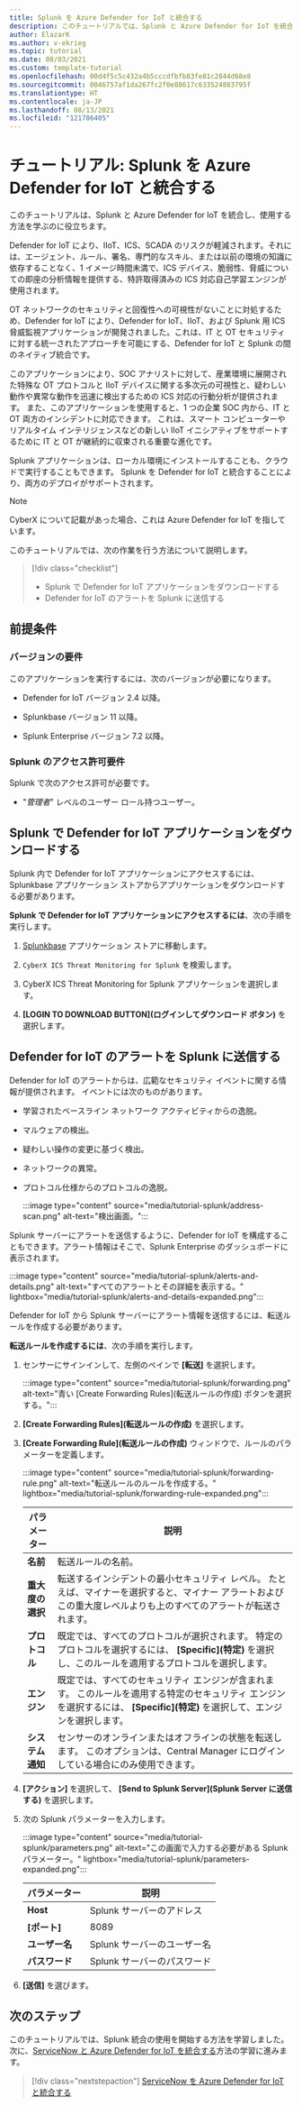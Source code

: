 ```yaml
---
title: Splunk を Azure Defender for IoT と統合する
description: このチュートリアルでは、Splunk と Azure Defender for IoT を統合する方法について説明します。
author: ElazarK
ms.author: v-ekrieg
ms.topic: tutorial
ms.date: 08/03/2021
ms.custom: template-tutorial
ms.openlocfilehash: 00d4f5c5c432a4b5cccdfbfb83fe81c2844d68e8
ms.sourcegitcommit: 0046757af1da267fc2f0e88617c633524883795f
ms.translationtype: HT
ms.contentlocale: ja-JP
ms.lasthandoff: 08/13/2021
ms.locfileid: "121786405"
---
```

# <a name="tutorial-integrate-splunk-with-azure-defender-for-iot"></a>チュートリアル: Splunk を Azure Defender for IoT と統合する

このチュートリアルは、Splunk と Azure Defender for IoT を統合し、使用する方法を学ぶのに役立ちます。

Defender for IoT により、IIoT、ICS、SCADA のリスクが軽減されます。それには、エージェント、ルール、署名、専門的なスキル、または以前の環境の知識に依存することなく、1 イメージ時間未満で、ICS デバイス、脆弱性、脅威についての即座の分析情報を提供する、特許取得済みの ICS 対応自己学習エンジンが使用されます。

OT ネットワークのセキュリティと回復性への可視性がないことに対処するため、Defender for IoT により、Defender for IoT、IIoT、および Splunk 用 ICS 脅威監視アプリケーションが開発されました。これは、IT と OT セキュリティに対する統一されたアプローチを可能にする、Defender for IoT と Splunk の間のネイティブ統合です。

このアプリケーションにより、SOC アナリストに対して、産業環境に展開された特殊な OT プロトコルと IIoT デバイスに関する多次元の可視性と、疑わしい動作や異常な動作を迅速に検出するための ICS 対応の行動分析が提供されます。 また、このアプリケーションを使用すると、1 つの企業 SOC 内から、IT と OT 両方のインシデントに対応できます。 これは、スマート コンピューターやリアルタイム インテリジェンスなどの新しい IIoT イニシアティブをサポートするために IT と OT が継続的に収束される重要な進化です。

Splunk アプリケーションは、ローカル環境にインストールすることも、クラウドで実行することもできます。 Splunk を Defender for IoT と統合することにより、両方のデプロイがサポートされます。

> [!Note]
> CyberX について記載があった場合、これは Azure Defender for IoT を指しています。

このチュートリアルでは、次の作業を行う方法について説明します。

> [!div class="checklist"]
> * Splunk で Defender for IoT アプリケーションをダウンロードする
> * Defender for IoT のアラートを Splunk に送信する

## <a name="prerequisites"></a>前提条件

### <a name="version-requirements"></a>バージョンの要件

このアプリケーションを実行するには、次のバージョンが必要になります。

- Defender for IoT バージョン 2.4 以降。

- Splunkbase バージョン 11 以降。

- Splunk Enterprise バージョン 7.2 以降。

### <a name="splunk-permission-requirements"></a>Splunk のアクセス許可要件

Splunk で次のアクセス許可が必要です。

- "*管理者*" レベルのユーザー ロール持つユーザー。

## <a name="download-the-defender-for-iot-application-in-splunk"></a>Splunk で Defender for IoT アプリケーションをダウンロードする

Splunk 内で Defender for IoT アプリケーションにアクセスするには、Splunkbase アプリケーション ストアからアプリケーションをダウンロードする必要があります。

**Splunk で Defender for IoT アプリケーションにアクセスするには**、次の手順を実行します。

1. [Splunkbase](https://splunkbase.splunk.com/) アプリケーション ストアに移動します。

1. `CyberX ICS Threat Monitoring for Splunk` を検索します。

1. CyberX ICS Threat Monitoring for Splunk アプリケーションを選択します。

1. **[LOGIN TO DOWNLOAD BUTTON]\(ログインしてダウンロード ボタン\)** を選択します。

## <a name="send-defender-for-iot-alerts-to-splunk"></a>Defender for IoT のアラートを Splunk に送信する

Defender for IoT のアラートからは、広範なセキュリティ イベントに関する情報が提供されます。 イベントには次のものがあります。

- 学習されたベースライン ネットワーク アクティビティからの逸脱。

- マルウェアの検出。

- 疑わしい操作の変更に基づく検出。

- ネットワークの異常。

- プロトコル仕様からのプロトコルの逸脱。

    :::image type="content" source="media/tutorial-splunk/address-scan.png" alt-text="検出画面。":::

Splunk サーバーにアラートを送信するように、Defender for IoT を構成することもできます。アラート情報はそこで、Splunk Enterprise のダッシュボードに表示されます。

:::image type="content" source="media/tutorial-splunk/alerts-and-details.png" alt-text="すべてのアラートとその詳細を表示する。" lightbox="media/tutorial-splunk/alerts-and-details-expanded.png":::

Defender for IoT から Splunk サーバーにアラート情報を送信するには、転送ルールを作成する必要があります。

**転送ルールを作成するには**、次の手順を実行します。

1. センサーにサインインして、左側のペインで **[転送]** を選択します。

    :::image type="content" source="media/tutorial-splunk/forwarding.png" alt-text="青い [Create Forwarding Rules]\(転送ルールの作成\) ボタンを選択する。":::

1. **[Create Forwarding Rules]\(転送ルールの作成\)** を選択します。

1. **[Create Forwarding Rule]\(転送ルールの作成\)** ウィンドウで、ルールのパラメーターを定義します。

    :::image type="content" source="media/tutorial-splunk/forwarding-rule.png" alt-text="転送ルールのルールを作成する。" lightbox="media/tutorial-splunk/forwarding-rule-expanded.png":::

    | パラメーター | 説明 |
    |--|--|
    | **名前** | 転送ルールの名前。 |
    | **重大度の選択** | 転送するインシデントの最小セキュリティ レベル。 たとえば、マイナーを選択すると、マイナー アラートおよびこの重大度レベルよりも上のすべてのアラートが転送されます。 |
    | **プロトコル** | 既定では、すべてのプロトコルが選択されます。 特定のプロトコルを選択するには、 **[Specific]\(特定\)** を選択し、このルールを適用するプロトコルを選択します。 |
    | **エンジン** | 既定では、すべてのセキュリティ エンジンが含まれます。 このルールを適用する特定のセキュリティ エンジンを選択するには、 **[Specific]\(特定\)** を選択して、エンジンを選択します。 |
    | **システム通知** | センサーのオンラインまたはオフラインの状態を転送します。 このオプションは、Central Manager にログインしている場合にのみ使用できます。 |

1. **[アクション]** を選択して、 **[Send to Splunk Server]\(Splunk Server に送信する\)** を選択します。

1. 次の Splunk パラメーターを入力します。

    :::image type="content" source="media/tutorial-splunk/parameters.png" alt-text="この画面で入力する必要がある Splunk パラメーター。" lightbox="media/tutorial-splunk/parameters-expanded.png":::

    | パラメーター | 説明 |
    |--|--|
    | **Host** | Splunk サーバーのアドレス |
    | **[ポート]** | 8089 |
    | **ユーザー名** | Splunk サーバーのユーザー名 |
    | **パスワード** | Splunk サーバーのパスワード |

1. **[送信]** を選びます。

## <a name="next-steps"></a>次のステップ

このチュートリアルでは、Splunk 統合の使用を開始する方法を学習しました。 次に、[ServiceNow と Azure Defender for IoT を統合する](tutorial-servicenow.md)方法の学習に進みます。

> [!div class="nextstepaction"]
> [ServiceNow を Azure Defender for IoT と統合する](tutorial-servicenow.md)